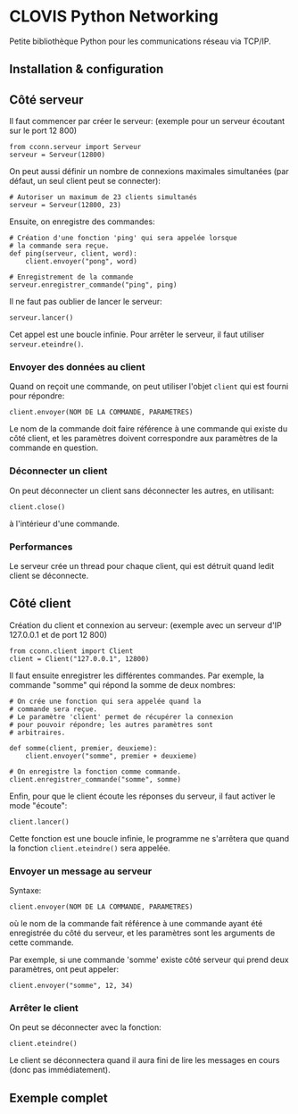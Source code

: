 # CLOVIS Python Networking

Petite bibliothèque Python pour les communications réseau via TCP/IP.

## Installation & configuration

## Côté serveur

Il faut commencer par créer le serveur:
(exemple pour un serveur écoutant sur le port 12 800)

    from cconn.serveur import Serveur
    serveur = Serveur(12800)

On peut aussi définir un nombre de connexions maximales simultanées
(par défaut, un seul client peut se connecter):

    # Autoriser un maximum de 23 clients simultanés
    serveur = Serveur(12800, 23)

Ensuite, on enregistre des commandes:

    # Création d'une fonction 'ping' qui sera appelée lorsque
    # la commande sera reçue.
    def ping(serveur, client, word):
        client.envoyer("pong", word)
    
    # Enregistrement de la commande
    serveur.enregistrer_commande("ping", ping)

Il ne faut pas oublier de lancer le serveur:

    serveur.lancer()

Cet appel est une boucle infinie. Pour arrêter le serveur, il faut
utiliser `serveur.eteindre()`.

### Envoyer des données au client

Quand on reçoit une commande, on peut utiliser l'objet `client` qui
est fourni pour répondre:

    client.envoyer(NOM DE LA COMMANDE, PARAMETRES)

Le nom de la commande doit faire référence à une commande qui existe
du côté client, et les paramètres doivent correspondre aux paramètres
de la commande en question.

### Déconnecter un client

On peut déconnecter un client sans déconnecter les autres,
en utilisant:

    client.close()

à l'intérieur d'une commande.

### Performances

Le serveur crée un thread pour chaque client, qui est détruit quand
ledit client se déconnecte.

## Côté client

Création du client et connexion au serveur:
(exemple avec un serveur d'IP 127.0.0.1 et de port 12 800)

    from cconn.client import Client
    client = Client("127.0.0.1", 12800)

Il faut ensuite enregistrer les différentes commandes.
Par exemple, la commande "somme" qui répond la somme de deux nombres:

    # On crée une fonction qui sera appelée quand la
    # commande sera reçue.
    # Le paramètre 'client' permet de récupérer la connexion
    # pour pouvoir répondre; les autres paramètres sont
    # arbitraires.
    
    def somme(client, premier, deuxieme):
        client.envoyer("somme", premier + deuxieme)
    
    # On enregistre la fonction comme commande.
    client.enregistrer_commande("somme", somme)

Enfin, pour que le client écoute les réponses du serveur,
il faut activer le mode "écoute":

    client.lancer()

Cette fonction est une boucle infinie, le programme ne s'arrêtera
que quand la fonction `client.eteindre()` sera appelée.

### Envoyer un message au serveur

Syntaxe:

    client.envoyer(NOM DE LA COMMANDE, PARAMETRES)

où le nom de la commande fait référence à une commande
ayant été enregistrée du côté du serveur,
et les paramètres sont les arguments de cette commande.

Par exemple, si une commande 'somme' existe côté serveur
qui prend deux paramètres, ont peut appeler:

    client.envoyer("somme", 12, 34)

### Arrêter le client

On peut se déconnecter avec la fonction:

    client.eteindre()

Le client se déconnectera quand il aura fini de lire les messages
en cours (donc pas immédiatement).

## Exemple complet